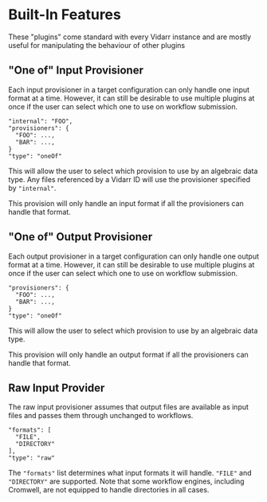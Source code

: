 # Built-In Features
These "plugins" come standard with every Vidarr instance and are mostly useful
for manipulating the behaviour of other plugins

## "One of" Input Provisioner
Each input provisioner in a target configuration can only handle one input
format at a time. However, it can still be desirable to use multiple plugins at
once if the user can select which one to use on workflow submission.

    "internal": "FOO",
    "provisioners": {
      "FOO": ...,
      "BAR": ...,
    }
    "type": "oneOf"

This will allow the user to select which provision to use by an algebraic data
type. Any files referenced by a Vidarr ID will use the provisioner specified by
`"internal"`.

This provision will only handle an input format if all the provisioners can
handle that format.

## "One of" Output Provisioner
Each output provisioner in a target configuration can only handle one output
format at a time. However, it can still be desirable to use multiple plugins at
once if the user can select which one to use on workflow submission.

    "provisioners": {
      "FOO": ...,
      "BAR": ...,
    }
    "type": "oneOf"

This will allow the user to select which provision to use by an algebraic data
type.

This provision will only handle an output format if all the provisioners can
handle that format.

## Raw Input Provider
The raw input provisioner assumes that output files are available as input
files and passes them through unchanged to workflows.

    "formats": [
      "FILE",
      "DIRECTORY"
    ],
    "type": "raw"

The `"formats"` list determines what input formats it will handle. `"FILE"` and
`"DIRECTORY"` are supported. Note that some workflow engines, including
Cromwell, are not equipped to handle directories in all cases.


